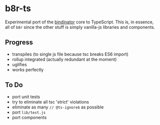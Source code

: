 # b8r-ts

Experimental port of the [bindinator](https://bindinator.com) core to TypeScript.
This is, in essence, all of `b8r` since the other stuff is simply vanilla-js libraries
and components.

## Progress
- transpiles (to single js file because tsc breaks ES6 import)
- rollup integrated (actually redundant at the moment)
- uglifies
- works perfectly

## To Do
- port unit tests
- try to eliminate all tsc 'strict' violations
- eliminate as many `// @ts-ignore`s as possible
- port `lib/test.js`
- port components
